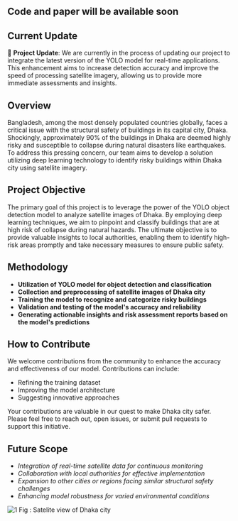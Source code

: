 ## Code and paper will be available soon
## Current Update

🚧 **Project Update**: We are currently in the process of updating our project to integrate the latest version of the YOLO model for real-time applications. This enhancement aims to increase detection accuracy and improve the speed of processing satellite imagery, allowing us to provide more immediate assessments and insights.
## Overview

Bangladesh, among the most densely populated countries globally, faces a critical issue with the structural safety of buildings in its capital city, Dhaka. Shockingly, approximately 90% of the buildings in Dhaka are deemed highly risky and susceptible to collapse during natural disasters like earthquakes. To address this pressing concern, our team aims to develop a solution utilizing deep learning technology to identify risky buildings within Dhaka city using satellite imagery.

## Project Objective

The primary goal of this project is to leverage the power of the YOLO object detection model to analyze satellite images of Dhaka. By employing deep learning techniques, we aim to pinpoint and classify buildings that are at high risk of collapse during natural hazards. The ultimate objective is to provide valuable insights to local authorities, enabling them to identify high-risk areas promptly and take necessary measures to ensure public safety.



## Methodology

- **Utilization of YOLO model for object detection and classification**
- **Collection and preprocessing of satellite images of Dhaka city**
- **Training the model to recognize and categorize risky buildings**
- **Validation and testing of the model's accuracy and reliability**
- **Generating actionable insights and risk assessment reports based on the model's predictions**

## How to Contribute

We welcome contributions from the community to enhance the accuracy and effectiveness of our model. Contributions can include:

- Refining the training dataset
- Improving the model architecture
- Suggesting innovative approaches

Your contributions are valuable in our quest to make Dhaka city safer. Please feel free to reach out, open issues, or submit pull requests to support this initiative.

## Future Scope

- *Integration of real-time satellite data for continuous monitoring*
- *Collaboration with local authorities for effective implementation*
- *Expansion to other cities or regions facing similar structural safety challenges*
- *Enhancing model robustness for varied environmental conditions*



![1](https://user-images.githubusercontent.com/33355278/152190221-7811f7a2-9bd6-494d-8f05-a757b2456c57.jpg)
                     Fig : Satelite view of Dhaka city 
